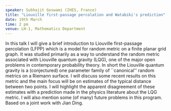 ```yaml
---
speaker: Subhajit Goswami (IHES, France) 
title: "Liouville first-passage percolation and Watabiki's prediction"
date: 19th March
time: 2 pm
venue: LH-1, Mathematics Department
---
```


 In this talk I will give a brief introduction to Liouville
first-passage percolation (LFPP) which is a model for random metric on a
finite planar grid graph. It was studied primarily as a way to
understand the random metric associated with Liouville quantum gravity
(LQG), one of the major open problems in contemporary probability
theory. In short the Liouville quantum gravity is a (conjectured) one
parameter family of ``canonical'' random metrics on a Riemann surface. I
will discuss some recent results on this metric and the main focus will
be on estimates of the typical distance between two points. I will
highlight the apparent disagreement of these estimates with a prediction
made in the physics literature about the LQG metric. I will also mention
some (of many) future problems in this program. Based on a joint work
with Jian Ding.

